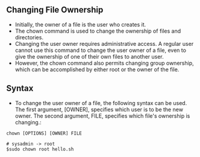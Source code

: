 ## Changing File Ownership
- Initially, the owner of a file is the user who creates it.
- The chown command is used to change the ownership of files and directories. 
- Changing the user owner requires administrative access. A regular user cannot use this command to change the user owner of a file, even to give the ownership of one of their own files to another user. 
- However, the chown command also permits changing group ownership, which can be accomplished by either root or the owner of the file.

## Syntax

- To change the user owner of a file, the following syntax can be used. The first argument, [OWNER], specifies which user is to be the new owner. The second argument, FILE, specifies which file's ownership is changing.:

```
chown [OPTIONS] [OWNER] FILE 
```

```
# sysadmin -> root
$sudo chown root hello.sh
```
